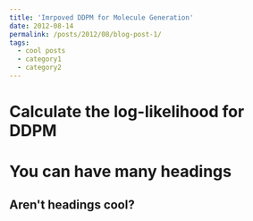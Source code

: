 ```yaml
---
title: 'Imrpoved DDPM for Molecule Generation'
date: 2012-08-14
permalink: /posts/2012/08/blog-post-1/
tags:
  - cool posts
  - category1
  - category2
---
```


Calculate the log-likelihood for DDPM
======

You can have many headings
======

Aren't headings cool?
------